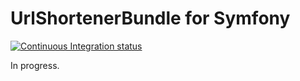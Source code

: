 # UrlShortenerBundle for Symfony

[![Continuous Integration status](https://secure.travis-ci.org/Ph3nol/UrlShortenerBundle.png)](http://travis-ci.org/Ph3nol/UrlShortenerBundle)

In progress.
